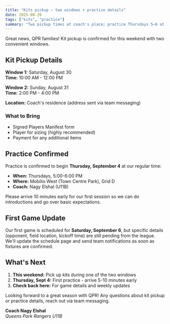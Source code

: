```yaml
---
title: "Kits pickup — two windows + practice details"
date: 2025-08-26
tags: ["kits", "practice"]
summary: "Two pickup times at coach's place; practice Thursdays 5–6 at Mobilio West; first game Saturday Sept 6 (TBD)."
---
```


Great news, QPR families! Kit pickup is confirmed for this weekend with two convenient windows.

## Kit Pickup Details

**Window 1:** Saturday, August 30  
**Time:** 10:00 AM - 12:00 PM

**Window 2:** Sunday, August 31  
**Time:** 2:00 PM - 4:00 PM

**Location:** Coach's residence (address sent via team messaging)

### What to Bring
- Signed Players Manifest form
- Player for sizing (highly recommended)
- Payment for any additional items

## Practice Confirmed

Practice is confirmed to begin **Thursday, September 4** at our regular time:

- **When:** Thursdays, 5:00-6:00 PM
- **Where:** Mobilio West (Town Centre Park), Grid D
- **Coach:** Nagy Elshal (U11B)

Please arrive 10 minutes early for our first session so we can do introductions and go over basic expectations.

## First Game Update

Our first game is scheduled for **Saturday, September 6**, but specific details (opponent, field location, kickoff time) are still pending from the league. We'll update the schedule page and send team notifications as soon as fixtures are confirmed.

## What's Next

1. **This weekend:** Pick up kits during one of the two windows
2. **Thursday, Sept 4:** First practice - arrive 5-10 minutes early
3. **Check back here:** For game details and weekly updates

Looking forward to a great season with QPR! Any questions about kit pickup or practice details, reach out via team messaging.

**Coach Nagy Elshal**  
*Queens Park Rangers U11B*
